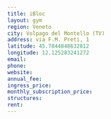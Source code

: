 ```yaml
---
title: iBloc
layout: gym
region: Veneto
city: Volpago del Montello (TV)
address: via F.M. Preti, 1
latitude: 45.7844848632812
longitude: 12.125283241272
email: 
phone: 
website: 
annual_fee: 
ingress_price: 
monthly_subscription_price: 
structures: 
rent: 
---
```


